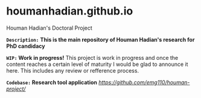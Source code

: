 
# houmanhadian.github.io
Houman Hadian's Doctoral Project


**`Description:`**
**This is the main repository of Houman Hadian's research for PhD candidacy**

**`WIP:` Work in progress!**
This project is work in progress and once the content reaches a certain level of maturity 
I would be glad to announce it here. This includes any review or refference process.


**`Codebase:` Research tool application**
_https://github.com/emg110/houman-project/_
